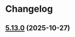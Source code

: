 # Changelog

## [5.13.0](https://github.com/stoplightio/prism/compare/v5.12.2...v5.13.0) (2025-10-27)
